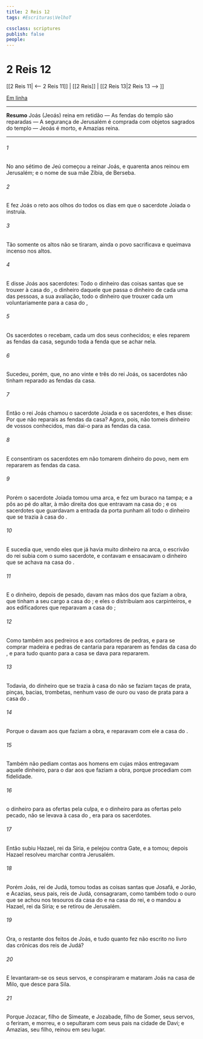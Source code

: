 ```yaml
---
title: 2 Reis 12
tags: #Escrituras\VelhoT

cssclass: scriptures
publish: false
people:
---
```


# 2 Reis 12
[[2 Reis 11| <-- 2 Reis 11]] | [[2 Reis]] | [[2 Reis 13|2 Reis 13 --> ]]

[Em linha](https://churchofjesuschrist.org/study/scriptures/ot/2-kgs/12?lang=por)

---
__Resumo__
Joás (Jeoás) reina em retidão — As fendas do templo são reparadas — A segurança de Jerusalém é comprada com objetos sagrados do templo — Jeoás é morto, e Amazias reina.

---
###### 1 
No ano sétimo de Jeú começou a reinar Joás, e quarenta anos reinou em Jerusalém; e  o nome de sua mãe Zíbia, de Berseba.

###### 2 
E fez Joás o  reto aos olhos do  todos os dias em que o sacerdote Joiada o instruía.

###### 3 
Tão somente os altos não se tiraram,  ainda o povo sacrificava e queimava incenso nos altos.

###### 4 
E disse Joás aos sacerdotes: Todo o dinheiro das coisas santas que se trouxer à casa do ,  o dinheiro daquele que passa  o dinheiro de cada uma das pessoas,  a sua avaliação,  todo o dinheiro que trouxer cada um voluntariamente para a casa do ,

###### 5 
Os sacerdotes o recebam, cada um dos seus conhecidos; e eles reparem as fendas da casa, segundo toda a fenda que se achar nela.

###### 6 
Sucedeu, porém, que, no ano vinte e três do rei Joás, os sacerdotes  não tinham reparado as fendas da casa.

###### 7 
Então o rei Joás chamou o sacerdote Joiada e os  sacerdotes, e lhes disse: Por que não reparais as fendas da casa? Agora, pois, não tomeis  dinheiro de vossos conhecidos, mas dai-o para  as fendas da casa.

###### 8 
E consentiram os sacerdotes em não tomarem  dinheiro do povo, nem em repararem as fendas da casa.

###### 9 
Porém o sacerdote Joiada tomou uma arca, e fez um buraco na tampa; e a pôs ao pé do altar, à mão direita dos que entravam na casa do ; e os sacerdotes que guardavam a entrada da porta punham ali todo o dinheiro que se trazia à casa do .

###### 10 
E sucedia que, vendo eles que já havia muito dinheiro na arca, o escrivão do rei subia com o sumo sacerdote, e contavam e ensacavam o dinheiro que se achava na casa do .

###### 11 
E o dinheiro, depois de pesado, davam nas mãos dos que faziam a obra, que tinham a seu cargo a casa do ; e eles o distribuíam aos carpinteiros, e aos edificadores que reparavam a casa do ;

###### 12 
Como também aos pedreiros e aos cortadores de pedras, e para se comprar madeira e pedras de cantaria para repararem as fendas da casa do , e para tudo quanto para a casa se dava para  repararem.

###### 13 
Todavia, do dinheiro que se trazia à casa do  não se faziam  taças de prata,  pinças,  bacias,  trombetas,  nenhum vaso de ouro ou vaso de prata para a casa do .

###### 14 
Porque o davam aos que faziam a obra, e reparavam com ele a casa do .

###### 15 
Também não pediam contas aos homens em cujas mãos entregavam aquele dinheiro, para o dar aos que faziam a obra, porque procediam com fidelidade.

###### 16 
 o dinheiro para as ofertas pela culpa, e o dinheiro para as ofertas pelo pecado, não se levava à casa do ,  era para os sacerdotes.

###### 17 
Então subiu Hazael, rei da Síria, e pelejou contra Gate, e a tomou; depois Hazael resolveu marchar contra Jerusalém.

###### 18 
Porém Joás, rei de Judá, tomou todas as coisas santas que Josafá, e Jorão, e Acazias, seus pais, reis de Judá, consagraram, como também todo o ouro que se achou nos tesouros da casa do  e na casa do rei, e o mandou a Hazael, rei da Síria; e  se retirou de Jerusalém.

###### 19 
Ora, o restante dos feitos de Joás, e tudo quanto fez  não  escrito no livro das crônicas dos reis de Judá?

###### 20 
E levantaram-se os seus servos, e conspiraram  e mataram Joás na casa de Milo, que desce para Sila.

###### 21 
Porque Jozacar, filho de Simeate, e Jozabade, filho de Somer, seus servos, o feriram, e morreu, e o sepultaram com seus pais na cidade de Davi; e Amazias, seu filho, reinou em seu lugar.

